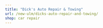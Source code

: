 ```yaml
---
title: "Dick's Auto Repair & Towing"
url: /new-ulm/dicks-auto-repair-and-towing/
shop: car repair
---
```

